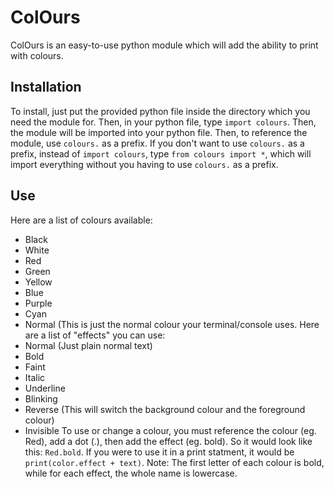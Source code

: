 # ColOurs
ColOurs is an easy-to-use python module which will add the ability to print with colours.
## Installation
To install, just put the provided python file inside the directory which you need the module for. Then, in your python file, type `import colours`. Then, the module will be imported into your python file. Then, to reference the module, use `colours.` as a prefix.
If you don't want to use `colours.` as a prefix, instead of `import colours`, type `from colours import *`, which will import everything without you having to use `colours.` as a prefix.
## Use
Here are a list of colours available:
* Black
* White
* Red
* Green
* Yellow
* Blue
* Purple
* Cyan
* Normal (This is just the normal colour your terminal/console uses.
Here are a list of "effects" you can use:
* Normal (Just plain normal text)
* Bold
* Faint
* Italic
* Underline
* Blinking
* Reverse (This will switch the background colour and the foreground colour)
* Invisible
To use or change a colour, you must reference the colour (eg. Red), add a dot (.), then add the effect (eg. bold). So it would look like this: `Red.bold`. If you were to use it in a print statment, it would be `print(color.effect + text)`. Note: The first letter of each colour is bold, while for each effect, the whole name is lowercase.

